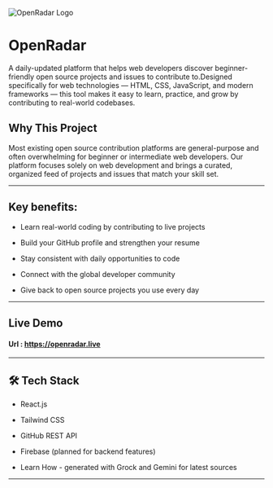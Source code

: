 ![OpenRadar Logo](https://res.cloudinary.com/dartdvch1/image/upload/v1750574314/Screenshot_2025-06-22_120555_ezq9ke.png)

# OpenRadar

A daily-updated platform that helps web developers discover beginner-friendly open source projects and issues to contribute to.Designed specifically for web technologies — HTML, CSS, JavaScript, and modern frameworks — this tool makes it easy to learn, practice, and grow by contributing to real-world codebases.

## Why This Project

Most existing open source contribution platforms are general-purpose and often overwhelming for beginner or intermediate web developers.
Our platform focuses solely on web development and brings a curated, organized feed of projects and issues that match your skill set.

---

## Key benefits:

- Learn real-world coding by contributing to live projects

- Build your GitHub profile and strengthen your resume

- Stay consistent with daily opportunities to code

- Connect with the global developer community

- Give back to open source projects you use every day

---

## Live Demo

#### Url : https://openradar.live

---

## 🛠️ Tech Stack

- React.js

- Tailwind CSS

- GitHub REST API

- Firebase (planned for backend features)

- Learn How - generated with Grock and Gemini for latest sources

---
